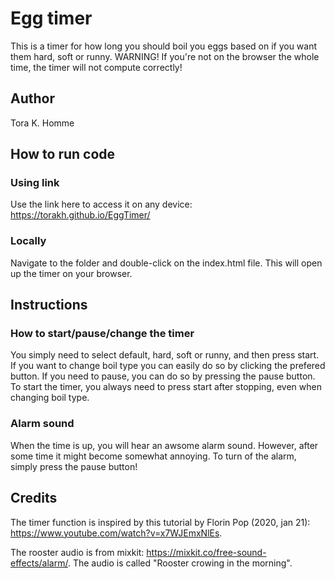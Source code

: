 # Egg timer
This is a timer for how long you should boil you eggs based on if you want them hard, soft or runny. 
WARNING! If you're not on the browser the whole time, the timer will not compute correctly!
## Author
Tora K. Homme

## How to run code
### Using link
Use the link here to access it on any device:  https://torakh.github.io/EggTimer/

### Locally
Navigate to the folder and double-click on the index.html file. This will open up the timer on your browser.

## Instructions
### How to start/pause/change the timer
You simply need to select default, hard, soft or runny, and then press start. If you want to change boil type you can easily do so by clicking the prefered button. If you need to pause, you can do so by pressing the pause button. To start the timer, you always need to press start after stopping, even when changing boil type.

### Alarm sound
When the time is up, you will hear an awsome alarm sound. However, after some time it might become somewhat annoying. To turn of the alarm, simply press the pause button!



## Credits
The timer function is inspired by this tutorial by Florin Pop (2020, jan 21): 
https://www.youtube.com/watch?v=x7WJEmxNlEs.

The rooster audio is from mixkit: https://mixkit.co/free-sound-effects/alarm/. The audio is called "Rooster crowing in the morning".

